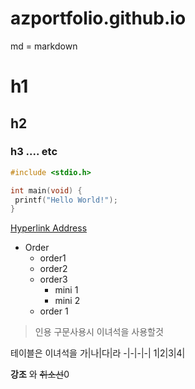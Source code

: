 # azportfolio.github.io

md = markdown

# h1
## h2
### h3 .... etc

```c
#include <stdio.h>

int main(void) {
 printf("Hello World!");
}
```

[Hyperlink Address](actuallink)

* Order
  * order1
  * order2
  * order3
    * mini 1
    * mini 2
  * order 1

> 인용 구문사용시 이녀석을 사용할것

테이블은 이녀석을
가|나|다|라
-|-|-|-|
1|2|3|4|

**강조** 와 ~~취소선~~0
